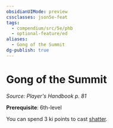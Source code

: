 ```yaml
---
obsidianUIMode: preview
cssclasses: json5e-feat
tags:
  - compendium/src/5e/phb
  - optional-feature/ed
aliases:
  - Gong of the Summit
dg-publish: true
---
```

# Gong of the Summit
*Source: Player's Handbook p. 81*  

**Prerequisite**: 6th-level

You can spend 3 ki points to cast [shatter](/Admin/CLI/spells/shatter.md).